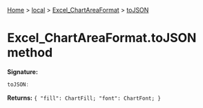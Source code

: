 [Home](./index) &gt; [local](local.md) &gt; [Excel\_ChartAreaFormat](local.excel_chartareaformat.md) &gt; [toJSON](local.excel_chartareaformat.tojson.md)

# Excel\_ChartAreaFormat.toJSON method


**Signature:**
```javascript
toJSON:
```
**Returns:** `{
            "fill": ChartFill;
            "font": ChartFont;
        }`

